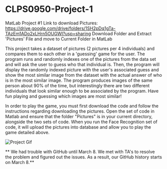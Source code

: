 # CLPS0950-Project-1
MatLab Project #1
Link to download Pictures: https://drive.google.com/drive/folders/1SH2pDq1gTa-TAzEm1ADo2xLHrn5OUGWI?usp=sharing
Download Folder and Extract 'Pictures' File and move to Current Folder in MatLab

This project takes a dataset of pictures (2 pictures per 4 individuals) and compares them to each other in a 'guessing' game for the user. The program runs and randomly indexes one of the pictures from the data set and will ask the user to guess who that individual is. Then, the program will display the randomly indexed picture with the user's associated guess and show the most similar image from the dataset with the actual answer of who is in the most similar image. The program produces images of the same person about 90% of the time, but interestingly there are two different individuals that look similar enough to be associated by the program. Have fun playing and guessing which images are most similar!

In order to play the game, you must first download the code and follow the instructions regarding downloading the pictures. Open the set of code in Matlab and ensure that the folder "Pictures" is in your current directory, alongside the two sets of code. When you run the Face Recognition set of code, it will upload the pictures into database and allow you to play the game detailed above. 


![Project Gif](https://user-images.githubusercontent.com/79659030/110547513-0a6e9580-80fe-11eb-83ce-9a9355c880b2.gif)

** We had trouble with GitHub until March 8. We met with TA's to resolve the problem and figured out the issues. As a result, our GitHub history starts on March 8.**
